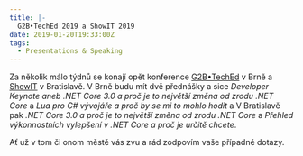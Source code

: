 ```yaml
---
title: |-
  G2B•TechEd 2019 a ShowIT 2019
date: 2019-01-20T19:33:00Z
tags:
  - Presentations & Speaking
---
```

Za několik málo týdnů se konají opět konference [G2B•TechEd][2] v Brně a [ShowIT][1] v Bratislavě. V Brně budu mít dvě přednášky a sice _Developer Keynote aneb .NET Core 3.0 a proč je to největší změna od zrodu .NET Core_ a _Lua pro C# vývojáře a proč by se mi to mohlo hodit_ a V Bratislavě pak _.NET Core 3.0 a proč je to největší změna od zrodu .NET Core_ a _Přehled výkonnostních vylepšení v .NET Core a proč je určitě chcete_.  

Ať už v tom či onom městě vás zvu a rád zodpovím vaše případné dotazy.

[1]: https://www.showit.sk/sk/
[2]: https://www.g2bteched.cz/cs/